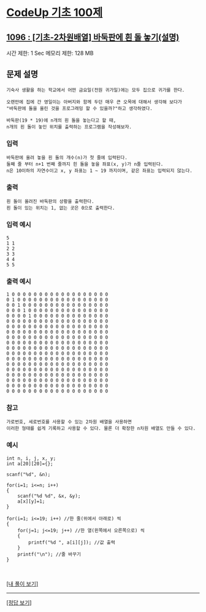 # [CodeUp 기초 100제](https://codeup.kr/problem.php)

## [1096 : [기초-2차원배열] 바둑판에 흰 돌 놓기(설명)](https://codeup.kr/problem.php?id=1096)

시간 제한: 1 Sec 메모리 제한: 128 MB

## 문제 설명

    기숙사 생활을 하는 학교에서 어떤 금요일(전원 귀가일)에는 모두 집으로 귀가를 한다.

    오랜만에 집에 간 영일이는 아버지와 함께 두던 매우 큰 오목에 대해서 생각해 보다가
    "바둑판에 돌을 올린 것을 프로그래밍 할 수 있을까?"하고 생각하였다.

    바둑판(19 * 19)에 n개의 흰 돌을 놓는다고 할 때,
    n개의 흰 돌이 놓인 위치를 출력하는 프로그램을 작성해보자.

### 입력

    바둑판에 올려 놓을 흰 돌의 개수(n)가 첫 줄에 입력된다.
    둘째 줄 부터 n+1 번째 줄까지 힌 돌을 놓을 좌표(x, y)가 n줄 입력된다.
    n은 10이하의 자연수이고 x, y 좌표는 1 ~ 19 까지이며, 같은 좌표는 입력되지 않는다.

### 출력

    흰 돌이 올려진 바둑판의 상황을 출력한다.
    흰 돌이 있는 위치는 1, 없는 곳은 0으로 출력한다.

### 입력 예시

    5
    1 1
    2 2
    3 3
    4 4
    5 5

### 출력 예시

    1 0 0 0 0 0 0 0 0 0 0 0 0 0 0 0 0 0 0
    0 1 0 0 0 0 0 0 0 0 0 0 0 0 0 0 0 0 0
    0 0 1 0 0 0 0 0 0 0 0 0 0 0 0 0 0 0 0
    0 0 0 1 0 0 0 0 0 0 0 0 0 0 0 0 0 0 0
    0 0 0 0 1 0 0 0 0 0 0 0 0 0 0 0 0 0 0
    0 0 0 0 0 0 0 0 0 0 0 0 0 0 0 0 0 0 0
    0 0 0 0 0 0 0 0 0 0 0 0 0 0 0 0 0 0 0
    0 0 0 0 0 0 0 0 0 0 0 0 0 0 0 0 0 0 0
    0 0 0 0 0 0 0 0 0 0 0 0 0 0 0 0 0 0 0
    0 0 0 0 0 0 0 0 0 0 0 0 0 0 0 0 0 0 0
    0 0 0 0 0 0 0 0 0 0 0 0 0 0 0 0 0 0 0
    0 0 0 0 0 0 0 0 0 0 0 0 0 0 0 0 0 0 0
    0 0 0 0 0 0 0 0 0 0 0 0 0 0 0 0 0 0 0
    0 0 0 0 0 0 0 0 0 0 0 0 0 0 0 0 0 0 0
    0 0 0 0 0 0 0 0 0 0 0 0 0 0 0 0 0 0 0
    0 0 0 0 0 0 0 0 0 0 0 0 0 0 0 0 0 0 0
    0 0 0 0 0 0 0 0 0 0 0 0 0 0 0 0 0 0 0
    0 0 0 0 0 0 0 0 0 0 0 0 0 0 0 0 0 0 0
    0 0 0 0 0 0 0 0 0 0 0 0 0 0 0 0 0 0 0

### 참고

    가로번호, 세로번호를 사용할 수 있는 2차원 배열을 사용하면
    이러한 형태를 쉽게 기록하고 사용할 수 있다. 물론 더 확장한 n차원 배열도 만들 수 있다.

### 예시

    int n, i, j, x, y;
    int a[20][20]={};

    scanf("%d", &n);

    for(i=1; i<=n; i++)
    {
        scanf("%d %d", &x, &y);
        a[x][y]=1;
    }

    for(i=1; i<=19; i++) //한 줄(위에서 아래로) 씩
    {
        for(j=1; j<=19; j++) //한 열(왼쪽에서 오른쪽으로) 씩
        {
            printf("%d ", a[i][j]); //값 출력
        }
        printf("\n"); //줄 바꾸기
    }

</br>

[[내 풀이 보기]](https://github.com/flexboni/code_up/blob/master/1096/myCode.cpp)

---

[[정답 보기]](https://codeup.kr/showsource.php?id=425122)